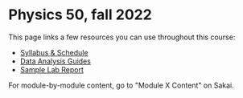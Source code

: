 # Physics 50, fall 2022

This page links a few resources you can use throughout this course:

+ [Syllabus & Schedule](syllabus)
+ [Data Analysis Guides](data_analysis_guides)
+ [Sample Lab Report](images/sample-lab-report.pdf)

For module-by-module content, go to "Module X Content" on Sakai.
